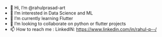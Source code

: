- 👋 Hi, I’m @rahulprasad-art
- 👀 I’m interested in Data Science and ML
- 🌱 I’m currently learning Flutter
- 💞️ I’m looking to collaborate on python or flutter projects
- 📫 How to reach me : LinkedIN: https://www.linkedin.com/in/rahul-p--/

<!---
rahulprasad-art/rahulprasad-art is a ✨ special ✨ repository because its `README.md` (this file) appears on your GitHub profile.
You can click the Preview link to take a look at your changes.
--->
